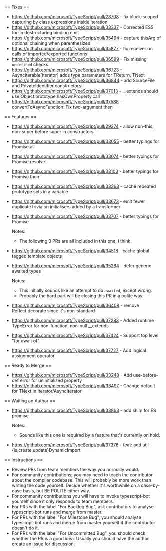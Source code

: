 == Fixes ==

* https://github.com/microsoft/TypeScript/pull/28708 - fix block-scoped capturing by class expressions inside iteration
* https://github.com/microsoft/TypeScript/pull/33337 - Corrected ES5 for-in destructuring binding emit
* https://github.com/microsoft/TypeScript/pull/35494 - capture thisArg of optional chaining when parenthesized
* https://github.com/microsoft/TypeScript/pull/35877 - fix receiver on calls of imported/exported functions
* https://github.com/microsoft/TypeScript/pull/36599 - Fix missing `undefined` checks
* https://github.com/microsoft/TypeScript/pull/36723 - AsyncIterable[Iterator] adds type parameters for TReturn, TNext
* https://github.com/microsoft/TypeScript/pull/36844 - add SourceFile and PrivateIdentifier constructors
* https://github.com/microsoft/TypeScript/pull/37013 - __extends should use Object.prototype.hasOwnProperty.call
* https://github.com/microsoft/TypeScript/pull/37588 - convertToAsyncFunction: Fix two-argument then

== Features ==

* https://github.com/microsoft/TypeScript/pull/29374 - allow non-this, non-super before super in constructors
* https://github.com/microsoft/TypeScript/pull/33055 - better typings for Promise.all
* https://github.com/microsoft/TypeScript/pull/33074 - better typings for Promise.resolve
* https://github.com/microsoft/TypeScript/pull/33103 - better typings for Promise.then
* https://github.com/microsoft/TypeScript/pull/33363 - cache repeated prototype sets in a variable
* https://github.com/microsoft/TypeScript/pull/33673 - emit fewer duplicate trivia on initialisers added by a transformer
* https://github.com/microsoft/TypeScript/pull/33707 - better typings for Promise

  Notes:
  - The following 3 PRs are all included in this one, I think.
* https://github.com/microsoft/TypeScript/pull/34518 - cache global tagged template objects
* https://github.com/microsoft/TypeScript/pull/35284 - defer generic awaited types

  Notes:
  - This initially sounds like an attempt to do `awaited`, except wrong.
  - Probably the hard part will be closing this PR in a polite way.
* https://github.com/microsoft/TypeScript/pull/36408 - remove Reflect.decorate since it's non-standard
* https://github.com/microsoft/TypeScript/pull/37283 - Added runtime TypeError for non-function, non-null __extends
* https://github.com/microsoft/TypeScript/pull/37424 - Support top level "for await of"
* https://github.com/microsoft/TypeScript/pull/37727 - Add logical assignment operator

== Ready to Merge ==

* https://github.com/microsoft/TypeScript/pull/33248 - Add use-before-def error for uninitialized property
* https://github.com/microsoft/TypeScript/pull/33497 - Change default for TNext in Iterator/AsyncIterator

== Waiting on Author ==

* https://github.com/microsoft/TypeScript/pull/33863 - add shim for ES promise

  Notes:
  - Sounds like this one is required by a feature that's currently on hold.
* https://github.com/microsoft/TypeScript/pull/37376 - feat: add util {is,create,update}DynamicImport

== Instructions ==

* Review PRs from team members the way you normally would.
* For community contributions, you may need to teach the contributor about the compiler codebase. This will probably be more work than writing the code yourself. Decide whether it's worthwhile on a case-by-case basis, but BE POLITE either way.
* For community contributions you will have to invoke typescript-bot yourself since it only responds to team members.
* For PRs with the label "For Backlog Bug", ask contributors to analyse typescript-bot runs and merge from master.
* For PRs with the label "For Milestone Bug", you should analyse typescript-bot runs and merge from master yourself if the contributor doesn't do it.
* For PRs with the label "For Uncommitted Bug", you should check whether the PR is a good idea. Usually you should have the author create an issue for discussion.
